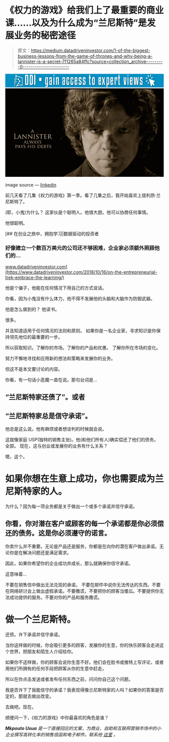 # 《权力的游戏》给我们上了最重要的商业课……以及为什么成为“兰尼斯特”是发展业务的秘密途径

> 原文：<https://medium.datadriveninvestor.com/1-of-the-biggest-business-lessons-from-the-game-of-thrones-and-why-being-a-lannister-is-a-secret-7f1265a84ffc?source=collection_archive---------0----------------------->

[![](img/5982c81c49ff25c4060df9dffdef4794.png)](http://www.track.datadriveninvestor.com/1B9E)![](img/ecf56f1312adb6b21d095fc612fcccd3.png)

image source — [linkedin](https://www.linkedin.com/pulse/7-lessons-from-game-thrones-digital-transformation-aref-jdey/)

前几天看了几集《权力的游戏》第一季。看了几集之后，我开始喜欢上提利昂·兰尼斯特了。

(耶，小鬼)为什么？
这家伙是个聪明人。他很大胆。他可以协商任何事情。

他很聪明。

[](https://www.datadriveninvestor.com/2018/10/16/on-the-entrepreneurial-trek-embrace-the-learning/) [## 在创业之旅中，拥抱学习|数据驱动的投资者

### 好像建立一个数百万美元的公司还不够困难，企业家必须额外照顾他们的…

www.datadriveninvestor.com](https://www.datadriveninvestor.com/2018/10/16/on-the-entrepreneurial-trek-embrace-the-learning/) 

他是个骗子，他能在任何情况下用自己的方式说话。

你看，因为小鬼没有什么体力，他不得不发展他的头脑和大脑作为防御武器。

他是怎么做到的？
他读书。

很多。

并且知道适用于任何情况的法则和原则。
如果你是一名企业家，寻求知识是你保持领先地位的最重要的一步。

所以获取知识。了解你的市场。了解你的产品和优惠。
了解你所在市场的变化。

努力不懈地寻找和应用新的想法和策略来发展你的业务。

但这不是本文要讨论的内容。

你看，有一句话小恶魔一直在说。那句台词是…

## **“兰尼斯特家还债了”。或者**

## **“兰尼斯特家总是信守承诺”。**

他总是这么说。他有麻烦或者想谈判的时候就会说。

这就像家庭 USP(独特的销售主张)。他(和他们所有人)确实偿还了他们的债务。
全部。
现在，这与创业或发展你的业务有什么关系？

嗯，这个。

# 如果你想在生意上成功，你也需要成为兰尼斯特家的人。

为什么？因为每一项业务都是关于做出一个或多个承诺并信守承诺。

## 你看，你对潜在客户或顾客的每一个承诺都是你必须偿还的债务。这是你必须遵守的诺言。

你卖什么并不重要。无论是产品还是服务，你都是在向你的潜在客户做出承诺。无论你是在解决问题还是满足需求。

因此，如果你希望你的企业成功并成长，那么就确保你信守承诺。

这意味着…

不要在销售信中做出无法兑现的承诺。
不要在邮件中说你无法传达的东西。不要在网络研讨会上做出虚假承诺。不要撒谎，不要把你的顾客当傻瓜。不要提供你无法成功提供的服务。不要对你的产品和服务撒谎。

# 做一个兰尼斯特。

还债。许下承诺并信守承诺。

当你这样做的时候，你会吸引更多的顾客，发展你的生意，你的快乐顾客会走进这个世界，把朋友和陌生人介绍给你。

如果你不这样做，你的顾客会说你生意不好。他们会在脸书或推特上写评论，或者用他们所拥有的任何手段把顾客从你的生意中赶走。

所以在你点击发送或者发布任何东西之前，问问你自己这个问题。

我是否许下了我能信守的承诺？我表现得像兰尼斯特家的人吗？如果你的答案是否定的，那就去做出改变。

去做吧。现在。

顺便问一下，《权力的游戏》中你最喜欢的角色是谁？

***Mkpouto Usua*** *是一个直接回应的文案，为商业、自助和互联网营销市场中的小企业撰写高转化率的销售信函和电子邮件。联系他* [*这里*](http://www.copybymk.com) *。*